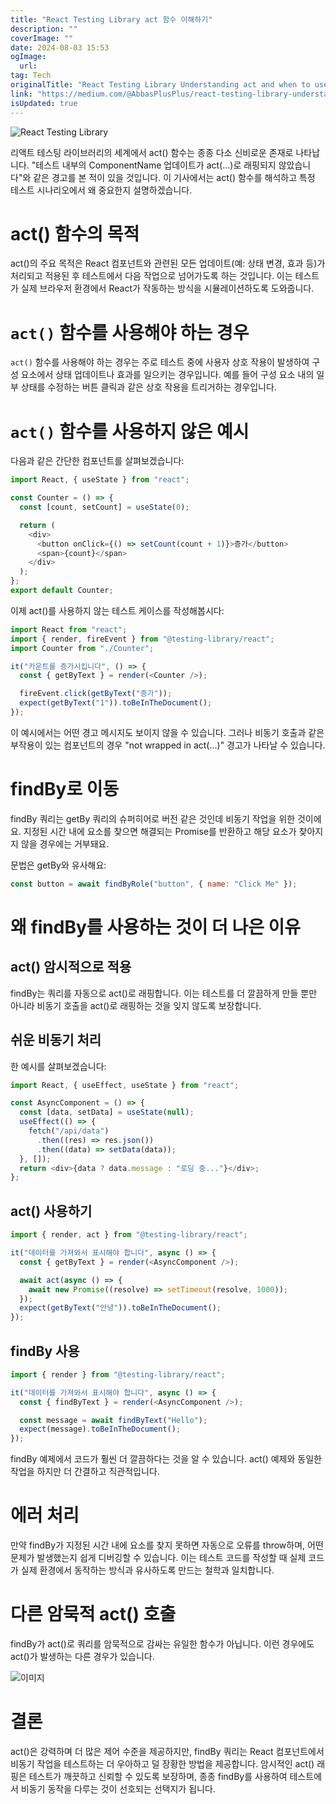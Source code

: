 ```yaml
---
title: "React Testing Library act 함수 이해하기"
description: ""
coverImage: ""
date: 2024-08-03 15:53
ogImage: 
  url: 
tag: Tech
originalTitle: "React Testing Library Understanding act and when to use it"
link: "https://medium.com/@AbbasPlusPlus/react-testing-library-understanding-act-and-when-to-use-it-301bd06fd1bc"
isUpdated: true
---
```






![React Testing Library](/assets/img/ReactTestingLibraryUnderstandingactandwhentouseit_0.png)

리액트 테스팅 라이브러리의 세계에서 act() 함수는 종종 다소 신비로운 존재로 나타납니다. "테스트 내부의 ComponentName 업데이트가 act(...)로 래핑되지 않았습니다"와 같은 경고를 본 적이 있을 것입니다. 이 기사에서는 act() 함수를 해석하고 특정 테스트 시나리오에서 왜 중요한지 설명하겠습니다.

# act() 함수의 목적

act()의 주요 목적은 React 컴포넌트와 관련된 모든 업데이트(예: 상태 변경, 효과 등)가 처리되고 적용된 후 테스트에서 다음 작업으로 넘어가도록 하는 것입니다. 이는 테스트가 실제 브라우저 환경에서 React가 작동하는 방식을 시뮬레이션하도록 도와줍니다.

<div class="content-ad"></div>

# `act()` 함수를 사용해야 하는 경우

`act()` 함수를 사용해야 하는 경우는 주로 테스트 중에 사용자 상호 작용이 발생하여 구성 요소에서 상태 업데이트나 효과를 일으키는 경우입니다. 예를 들어 구성 요소 내의 일부 상태를 수정하는 버튼 클릭과 같은 상호 작용을 트리거하는 경우입니다.

# `act()` 함수를 사용하지 않은 예시

다음과 같은 간단한 컴포넌트를 살펴보겠습니다:

<div class="content-ad"></div>

```js
import React, { useState } from "react";

const Counter = () => {
  const [count, setCount] = useState(0);

  return (
    <div>
      <button onClick={() => setCount(count + 1)}>증가</button>
      <span>{count}</span>
    </div>
  );
};
export default Counter;
```

이제 act()를 사용하지 않는 테스트 케이스를 작성해봅시다:

```js
import React from "react";
import { render, fireEvent } from "@testing-library/react";
import Counter from "./Counter";

it("카운트를 증가시킵니다", () => {
  const { getByText } = render(<Counter />);

  fireEvent.click(getByText("증가"));
  expect(getByText("1")).toBeInTheDocument();
});
```

이 예시에서는 어떤 경고 메시지도 보이지 않을 수 있습니다. 그러나 비동기 호출과 같은 부작용이 있는 컴포넌트의 경우 "not wrapped in act(...)" 경고가 나타날 수 있습니다.

<div class="content-ad"></div>

# findBy로 이동

findBy 쿼리는 getBy 쿼리의 슈퍼히어로 버전 같은 것인데 비동기 작업을 위한 것이에요. 지정된 시간 내에 요소를 찾으면 해결되는 Promise를 반환하고 해당 요소가 찾아지지 않을 경우에는 거부돼요.

문법은 getBy와 유사해요:

```js
const button = await findByRole("button", { name: "Click Me" });
```

<div class="content-ad"></div>

# 왜 findBy를 사용하는 것이 더 나은 이유

## act() 암시적으로 적용

findBy는 쿼리를 자동으로 act()로 래핑합니다. 이는 테스트를 더 깔끔하게 만들 뿐만 아니라 비동기 호출을 act()로 래핑하는 것을 잊지 않도록 보장합니다.

## 쉬운 비동기 처리

<div class="content-ad"></div>

한 예시를 살펴보겠습니다:

```js
import React, { useEffect, useState } from "react";

const AsyncComponent = () => {
  const [data, setData] = useState(null);
  useEffect(() => {
    fetch("/api/data")
      .then((res) => res.json())
      .then((data) => setData(data));
  }, []);
  return <div>{data ? data.message : "로딩 중..."}</div>;
};
```

## act() 사용하기

```js
import { render, act } from "@testing-library/react";

it("데이터를 가져와서 표시해야 합니다", async () => {
  const { getByText } = render(<AsyncComponent />);

  await act(async () => {
    await new Promise((resolve) => setTimeout(resolve, 1000));
  });
  expect(getByText("안녕")).toBeInTheDocument();
});
```

<div class="content-ad"></div>

## findBy 사용

```js
import { render } from "@testing-library/react";

it("데이터를 가져와서 표시해야 합니다", async () => {
  const { findByText } = render(<AsyncComponent />);

  const message = await findByText("Hello");
  expect(message).toBeInTheDocument();
});
```

findBy 예제에서 코드가 훨씬 더 깔끔하다는 것을 알 수 있습니다. act() 예제와 동일한 작업을 하지만 더 간결하고 직관적입니다.

# 에러 처리

<div class="content-ad"></div>

만약 findBy가 지정된 시간 내에 요소를 찾지 못하면 자동으로 오류를 throw하며, 어떤 문제가 발생했는지 쉽게 디버깅할 수 있습니다. 이는 테스트 코드를 작성할 때 실제 코드가 실제 환경에서 동작하는 방식과 유사하도록 만드는 철학과 일치합니다.

# 다른 암묵적 act() 호출

findBy가 act()로 쿼리를 암묵적으로 감싸는 유일한 함수가 아닙니다. 이런 경우에도 act()가 발생하는 다른 경우가 있습니다.

![이미지](/assets/img/ReactTestingLibraryUnderstandingactandwhentouseit_1.png)

<div class="content-ad"></div>

# 결론

act()은 강력하며 더 많은 제어 수준을 제공하지만, findBy 쿼리는 React 컴포넌트에서 비동기 작업을 테스트하는 더 우아하고 덜 장황한 방법을 제공합니다. 암시적인 act() 래핑은 테스트가 깨끗하고 신뢰할 수 있도록 보장하며, 종종 findBy를 사용하여 테스트에서 비동기 동작을 다루는 것이 선호되는 선택지가 됩니다.
